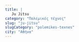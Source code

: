 ```yaml
---
title: |
   Ju Jitsu
category: "Πολεμικές τέχνες"
slug: "ju-jitsu"
slugCategory: "polemikes-texnes"
city: "Αθήνα"
---
```


